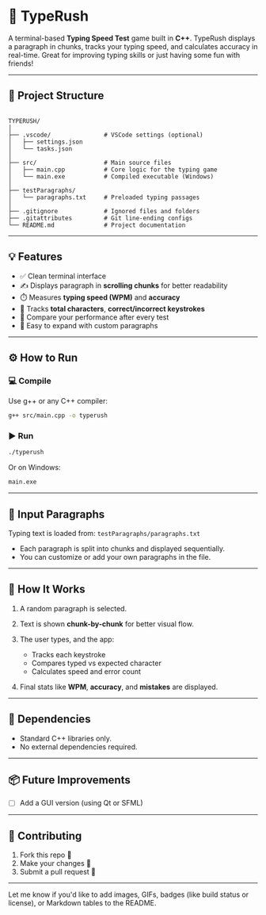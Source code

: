 
# 🚀 TypeRush

A terminal-based **Typing Speed Test** game built in **C++**. TypeRush displays a paragraph in chunks, tracks your typing speed, and calculates accuracy in real-time. Great for improving typing skills or just having some fun with friends!

---

## 📂 Project Structure

```

TYPERUSH/
│
├── .vscode/               # VSCode settings (optional)
│   ├── settings.json
│   └── tasks.json
│
├── src/                   # Main source files
│   ├── main.cpp           # Core logic for the typing game
│   └── main.exe           # Compiled executable (Windows)
│
├── testParagraphs/
│   └── paragraphs.txt     # Preloaded typing passages
│
├── .gitignore             # Ignored files and folders
├── .gitattributes         # Git line-ending configs
└── README.md              # Project documentation

````

---

## 💡 Features

- ✅ Clean terminal interface
- ✍️ Displays paragraph in **scrolling chunks** for better readability
- ⏱️ Measures **typing speed (WPM)** and **accuracy**
- 🧠 Tracks **total characters**, **correct/incorrect keystrokes**
- 🔁 Compare your performance after every test
- 🔗 Easy to expand with custom paragraphs

---

## ⚙️ How to Run

### 💻 Compile

Use g++ or any C++ compiler:

```bash
g++ src/main.cpp -o typerush
````

### ▶️ Run

```bash
./typerush
```

Or on Windows:

```cmd
main.exe
```

---

## 📝 Input Paragraphs

Typing text is loaded from:
`testParagraphs/paragraphs.txt`

* Each paragraph is split into chunks and displayed sequentially.
* You can customize or add your own paragraphs in the file.

---

## 🧠 How It Works

1. A random paragraph is selected.
2. Text is shown **chunk-by-chunk** for better visual flow.
3. The user types, and the app:

   * Tracks each keystroke
   * Compares typed vs expected character
   * Calculates speed and error count
4. Final stats like **WPM**, **accuracy**, and **mistakes** are displayed.

---

## 📌 Dependencies

* Standard C++ libraries only.
* No external dependencies required.

---

## 📦 Future Improvements

* [ ] Add a GUI version (using Qt or SFML)

---

## 🤝 Contributing

1. Fork this repo 🍴
2. Make your changes 🔧
3. Submit a pull request 🚀


---

Let me know if you'd like to add images, GIFs, badges (like build status or license), or Markdown tables to the README.
```
